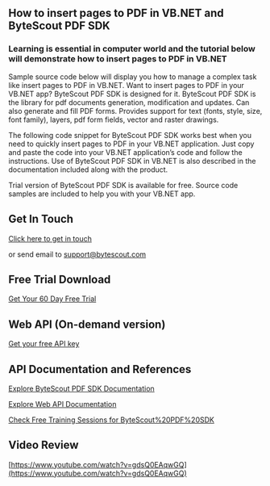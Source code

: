 ## How to insert pages to PDF in VB.NET and ByteScout PDF SDK

### Learning is essential in computer world and the tutorial below will demonstrate how to insert pages to PDF in VB.NET

Sample source code below will display you how to manage a complex task like insert pages to PDF in VB.NET. Want to insert pages to PDF in your VB.NET app? ByteScout PDF SDK is designed for it. ByteScout PDF SDK is the library for pdf documents generation, modification and updates. Can also generate and fill PDF forms. Provides support for text (fonts, style, size, font family), layers, pdf form fields, vector and raster drawings.

The following code snippet for ByteScout PDF SDK works best when you need to quickly insert pages to PDF in your VB.NET application. Just copy and paste the code into your VB.NET application’s code and follow the instructions. Use of ByteScout PDF SDK in VB.NET is also described in the documentation included along with the product.

Trial version of ByteScout PDF SDK is available for free. Source code samples are included to help you with your VB.NET app.

## Get In Touch

[Click here to get in touch](https://bytescout.zendesk.com/hc/en-us/requests/new?subject=ByteScout%20PDF%20SDK%20Question)

or send email to [support@bytescout.com](mailto:support@bytescout.com?subject=ByteScout%20PDF%20SDK%20Question) 

## Free Trial Download

[Get Your 60 Day Free Trial](https://bytescout.com/download/web-installer?utm_source=github-readme)

## Web API (On-demand version)

[Get your free API key](https://pdf.co/documentation/api?utm_source=github-readme)

## API Documentation and References

[Explore ByteScout PDF SDK Documentation](https://bytescout.com/documentation/index.html?utm_source=github-readme)

[Explore Web API Documentation](https://pdf.co/documentation/api?utm_source=github-readme)

[Check Free Training Sessions for ByteScout%20PDF%20SDK](https://academy.bytescout.com/)

## Video Review

[https://www.youtube.com/watch?v=gdsQ0EAqwGQ](https://www.youtube.com/watch?v=gdsQ0EAqwGQ)